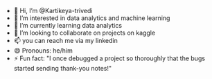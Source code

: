- 👋 Hi, I’m @Kartikeya-trivedi
- 👀 I’m interested in data analytics and machine learning
- 🌱 I’m currently learning data analytics
- 💞️ I’m looking to collaborate on projects on kaggle
- 📫 you can reach me via my linkedin
- 😄 Pronouns: he/him
- ⚡ Fun fact: "I once debugged a project so thoroughly that the bugs started sending thank-you notes!"

<!---
Kartikeya-trivedi/Kartikeya-trivedi is a ✨ special ✨ repository because its `README.md` (this file) appears on your GitHub profile.
You can click the Preview link to take a look at your changes.
--->
